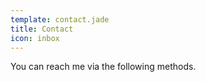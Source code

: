 ```yaml
---
template: contact.jade
title: Contact
icon: inbox
---
```


You can reach me via the following methods.

